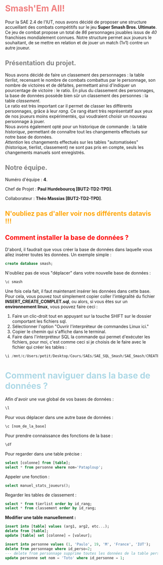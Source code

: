 # <span style="color:lightcoral"> Smash'Em All! </span>

Pour la SAE 2.4 de l'IUT, nous avons décidé de proposer une structure accueillant des combats compétitifs sur le jeu **Super Smash Bros. Ultimate**. <br>
Ce jeu de combat propose un total de *86* personnages jouables issus de *40* franchises mondialement connues.
Notre structure permet aux joueurs le souhaitant, de se mettre en relation et de jouer un match (1v1) contre un autre joueur.

## <span style="color:grey"> Présentation du projet. </span>

Nous avons décidé de faire un classement des personnages : la table *tierlist*, recensant le nombre de combats combattus par le personnage, son nombre de victoires et de défaites, permettant ainsi d'indiquer un pourcentage de victoire : le ratio.
En plus du classement des personnages, la base de données possède bien sûr un classement des personnes : la table *classement*. 
<br>
Le ratio est très important car il permet de classer les différents personnages, grâce à leur *rang*. Ce rang étant très représentatif aux yeux de nos joueurs moins expérimentés, qui voudraient choisir un nouveau personnage à jouer. <br>
Nous avons également opté pour un historique de commande : la table *historique*, permettant de connaître tout les changements effectués sur notre base de données. <br>
*Attention* les changements effectués sur les tables "automatisées" (historique, tierlist, classement) ne sont pas pris en compte, seuls les changements manuels sont enregistrés.

## <span style="color:grey"> Notre équipe. </span>

Numéro d'équipe : **4**.

Chef de Projet : **Paul Hurdebourcq [BUT2-TD2-TPD]**.

Collaborateur : **Théo Massias [BUT2-TD2-TPD]**.

## <span style="color:orange"> N'oubliez pas d'aller voir nos différents datavis !!! </span>

## <span style="color:red"> Comment installer la base de données ? </span>

D'abord, il faudrait que vous créer la base de données dans laquelle vous allez insérer toutes les données. Un exemple simple :
```sql
create database smash;
```

N'oubliez pas de vous "déplacer" dans votre nouvelle base de données :
```sql
\c smash
```

Une fois cela fait, il faut maintenant insérer les données dans cette base. Pour cela, vous pouvez tout simplement copier coller l'intégralité du fichier **INSERT_CREATE_COMPLET.sql**, ou alors, si vous êtes sur un **environnement linux**, vous pouvez faire ceci :

<ol>
<li>Faire un clic-droit tout en appuyant sur la touche SHIFT sur le dossier comportant les fichiers sql.</li>
<li>Sélectionner l'option "Ouvrir l'interpréteur de commandes Linux ici."</li>
<li>Copier le chemin qui s'affiche dans le terminal.</li>
<li>Faire dans l'interpréteur SQL la commande qui permet d'exécuter les fichiers, pour moi, c'est comme ceci si je choisis de le faire avec le fichier qui créer les tables :</li>
</ol>

```sql
\i /mnt/c/Users/petit/Desktop/Cours/SAEs/SAE_SQL_Smash/SAE_Smash/CREATE_TABLE.sql
```

# <span style="color:lightblue"> Comment naviguer dans la base de données ? </span>

Afin d'avoir une vue global de vos bases de données : 
```sql
\l
```

Pour vous déplacer dans une autre base de données : 
```sql
\c [nom_de_la_base]
```

Pour prendre connaissance des fonctions de la base :

```sql
\df
```

Pour regarder dans une table précise :
```sql
select [colonne] from [table];
select * from personne where nom='Pataploup';
```

Appeler une fonction :
```sql
select manuel_stats_joueurs();
```

Regarder les tables de classement :
```sql
select * from tierlist order by id_rang;
select * from classement order by id_rang;
```

**Modifier une table manuellement :**
```sql
insert into [table] values (arg1, arg2, etc...);
delete from [table];
update [table] set [colonne] = [valeur];

insert into personne values (1, 'Paulo', 19, 'M', 'France', 'IUT');
delete from personnage where id_perso=2;
--- delete from personnage supprime toutes les données de la table personnage.
update personne set nom = 'Toto' where id_personne = 1;
```